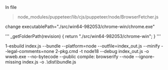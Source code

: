 
In file
>node_modules/puppeteer/lib/cjs/puppeteer/node/BrowserFetcher.js

change 
executablePath="./src/win64-982053/chrome-win/chrome.exe"

'''
   _getFolderPath(revision) {
        return "./src/win64-982053/chrome-win";
      }
'''


1-esbuild index.js --bundle --platform=node --outfile=index_out.js --minify --legal-comments=none
2-pkg.cmd -t node18 --debug index_out.js -o wweb.exe --no-bytecode --public
compile: browserify --node --ignore-missing index.js -o .\dist\bundle.js



